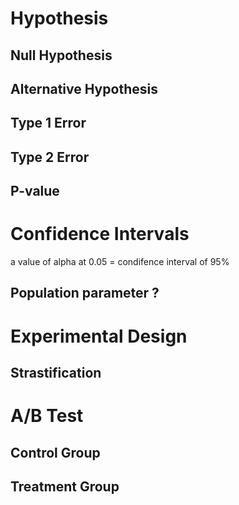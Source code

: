 # Hypothesis

## Null Hypothesis

## Alternative Hypothesis

## Type 1 Error

## Type 2 Error

## P-value

# Confidence Intervals

a value of alpha at 0.05 = condifence interval of 95%

## Population parameter ?

# Experimental Design

## Strastification

# A/B Test

## Control Group

## Treatment Group
